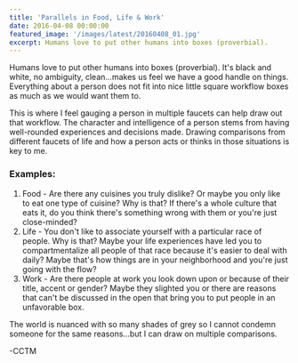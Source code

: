 ```yaml
---
title: 'Parallels in Food, Life & Work'
date: 2016-04-08 00:00:00
featured_image: '/images/latest/20160408_01.jpg'
excerpt: Humans love to put other humans into boxes (proverbial).
---
```


Humans love to put other humans into boxes (proverbial). It's black and white, no ambiguity, clean...makes us feel we have a good handle on things. Everything about a person does not fit into nice little square workflow boxes as much as we would want them to.

This is where I feel gauging a person in multiple faucets can help draw out that workflow. The character and intelligence of a person stems from having well-rounded experiences and decisions made. Drawing comparisons from different faucets of life and how a person acts or thinks in those situations is key to me.

### Examples:
1. Food - Are there any cuisines you truly dislike? Or maybe you only like to eat one type of cuisine? Why is that? If there's a whole culture that eats it, do you think there's something wrong with them or you're just close-minded?
2. Life - You don't like to associate yourself with a particular race of people. Why is that? Maybe your life experiences have led you to compartmentalize all people of that race because it's easier to deal with daily? Maybe that's how things are in your neighborhood and you're just going with the flow?
3. Work - Are there people at work you look down upon or because of their title, accent or gender? Maybe they slighted you or there are reasons that can't be discussed in the open that bring you to put people in an unfavorable box.

The world is nuanced with so many shades of grey so I cannot condemn someone for the same reasons...but I can draw on multiple comparisons.

-CCTM
